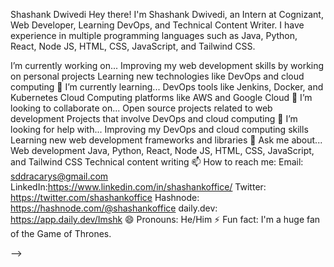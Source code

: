Shashank Dwivedi
Hey there! I'm Shashank Dwivedi, an Intern at Cognizant, Web Developer, Learning DevOps, and Technical Content Writer. I have experience in multiple programming languages such as Java, Python, React, Node JS, HTML, CSS, JavaScript, and Tailwind CSS.

I’m currently working on...
Improving my web development skills by working on personal projects
Learning new technologies like DevOps and cloud computing
🌱 I’m currently learning...
DevOps tools like Jenkins, Docker, and Kubernetes
Cloud Computing platforms like AWS and Google Cloud
👯 I’m looking to collaborate on...
Open source projects related to web development
Projects that involve DevOps and cloud computing
🤔 I’m looking for help with...
Improving my DevOps and cloud computing skills
Learning new web development frameworks and libraries
💬 Ask me about...
Web development
Java, Python, React, Node JS, HTML, CSS, JavaScript, and Tailwind CSS
Technical content writing
📫 How to reach me:
Email: sddracarys@gmail.com
LinkedIn:https://www.linkedin.com/in/shashankoffice/
Twitter: https://twitter.com/shashankoffice
Hashnode: https://hashnode.com/@shashankoffice
daily.dev: https://app.daily.dev/Imshk
😄 Pronouns:
He/Him
⚡ Fun fact:
I'm a huge fan of the Game of Thrones.



-->
